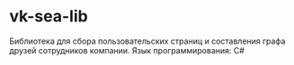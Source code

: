 # vk-sea-lib
Библиотека для сбора пользовательских страниц и составления графа друзей сотрудников компании. Язык программирования: C# 
